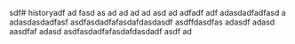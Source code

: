 sdf# historyadf
ad
fasd
as
ad
ad
ad
ad
asd
ad
adfadf
adf
adasdadfadfasd
a
adasdasdadfasf
asdfasdadfafasdafdasdasdf
asdffdasdfas
adasdf
adasd
aasdfaf
adasd
asdfasdadfafasdafdasdadf
asdf
ad

